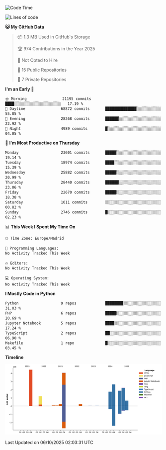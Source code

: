 <!--START_SECTION:waka-->
![Code Time](http://img.shields.io/badge/Code%20Time-839%20hrs%2038%20mins-blue)

![Lines of code](https://img.shields.io/badge/From%20Hello%20World%20I%27ve%20Written-19.4%20million%20lines%20of%20code-blue)

**🐱 My GitHub Data** 

> 📦 1.3 MB Used in GitHub's Storage 
 > 
> 🏆 974 Contributions in the Year 2025
 > 
> 🚫 Not Opted to Hire
 > 
> 📜 15 Public Repositories 
 > 
> 🔑 7 Private Repositories 
 > 
**I'm an Early 🐤** 

```text
🌞 Morning                21195 commits       ████░░░░░░░░░░░░░░░░░░░░░   17.19 % 
🌆 Daytime                68872 commits       ██████████████░░░░░░░░░░░   55.85 % 
🌃 Evening                28268 commits       ██████░░░░░░░░░░░░░░░░░░░   22.92 % 
🌙 Night                  4989 commits        █░░░░░░░░░░░░░░░░░░░░░░░░   04.05 % 
```
📅 **I'm Most Productive on Thursday** 

```text
Monday                   23601 commits       █████░░░░░░░░░░░░░░░░░░░░   19.14 % 
Tuesday                  18974 commits       ████░░░░░░░░░░░░░░░░░░░░░   15.39 % 
Wednesday                25882 commits       █████░░░░░░░░░░░░░░░░░░░░   20.99 % 
Thursday                 28440 commits       ██████░░░░░░░░░░░░░░░░░░░   23.06 % 
Friday                   22670 commits       █████░░░░░░░░░░░░░░░░░░░░   18.38 % 
Saturday                 1011 commits        ░░░░░░░░░░░░░░░░░░░░░░░░░   00.82 % 
Sunday                   2746 commits        █░░░░░░░░░░░░░░░░░░░░░░░░   02.23 % 
```


📊 **This Week I Spent My Time On** 

```text
🕑︎ Time Zone: Europe/Madrid

💬 Programming Languages: 
No Activity Tracked This Week

🔥 Editors: 
No Activity Tracked This Week

💻 Operating System: 
No Activity Tracked This Week
```

**I Mostly Code in Python** 

```text
Python                   9 repos             ████████░░░░░░░░░░░░░░░░░   31.03 % 
PHP                      6 repos             █████░░░░░░░░░░░░░░░░░░░░   20.69 % 
Jupyter Notebook         5 repos             ████░░░░░░░░░░░░░░░░░░░░░   17.24 % 
TypeScript               2 repos             ██░░░░░░░░░░░░░░░░░░░░░░░   06.90 % 
Makefile                 1 repo              █░░░░░░░░░░░░░░░░░░░░░░░░   03.45 % 
```



**Timeline**

![Lines of Code chart](https://raw.githubusercontent.com/danisoronellas/danisoronellas/main/assets/bar_graph.png)


 Last Updated on 06/10/2025 02:03:31 UTC
<!--END_SECTION:waka-->
